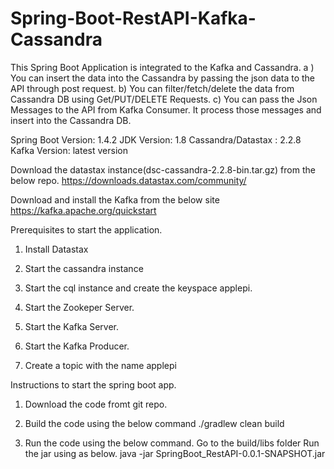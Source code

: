 # Spring-Boot-RestAPI-Kafka-Cassandra

This Spring Boot Application is integrated to the Kafka and Cassandra.
a ) You can insert the data into the Cassandra by passing the json data to the API through post request.
b) You can filter/fetch/delete the data from Cassandra DB using Get/PUT/DELETE Requests.
c) You can pass the Json Messages to the API from Kafka Consumer. It process those messages and insert into the Cassandra DB.

Spring Boot Version: 1.4.2
JDK Version: 1.8
Cassandra/Datastax : 2.2.8
Kafka Version: latest version

Download the datastax instance(dsc-cassandra-2.2.8-bin.tar.gz) from the below repo.
https://downloads.datastax.com/community/

Download and install the Kafka from the below site
https://kafka.apache.org/quickstart

Prerequisites to start the application.
1. Install Datastax 
2. Start the cassandra instance
3. Start the cql instance and create the keyspace applepi.


4. Start the Zookeper Server.
5. Start the Kafka Server.
6. Start the Kafka Producer.
7. Create a topic with the name applepi

Instructions to start the spring boot app.
1. Download the code fromt git repo.
2. Build the code using the below command
./gradlew clean build

3. Run the code using the below command.
   Go to the build/libs folder
   Run the jar using as below.
   java -jar SpringBoot_RestAPI-0.0.1-SNAPSHOT.jar



